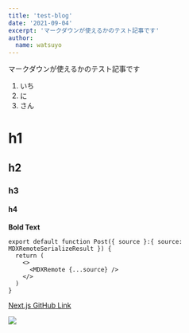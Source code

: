 ```yaml
---
title: 'test-blog'
date: '2021-09-04'
excerpt: 'マークダウンが使えるかのテスト記事です'
author:
  name: watsuyo
---
```


マークダウンが使えるかのテスト記事です

1. いち
2. に
3. さん

# h1
## h2
### h3
#### h4

**Bold Text**

```tsx
export default function Post({ source }:{ source: MDXRemoteSerializeResult }) {
  return (
    <>
      <MDXRemote {...source} />
    </>
  )
}
```

[Next.js GitHub Link](https://github.com/vercel/next.js/)

![](https://camo.githubusercontent.com/92ec9eb7eeab7db4f5919e3205918918c42e6772562afb4112a2909c1aaaa875/68747470733a2f2f6173736574732e76657263656c2e636f6d2f696d6167652f75706c6f61642f76313630373535343338352f7265706f7369746f726965732f6e6578742d6a732f6e6578742d6c6f676f2e706e67)

